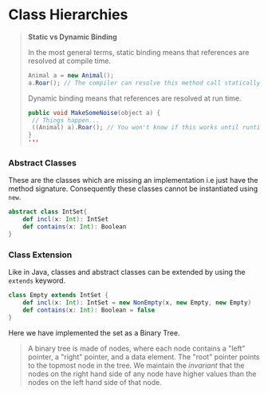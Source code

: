 # Class Hierarchies
> **Static vs Dynamic Binding**
>
> In the most general terms, static binding means that references are resolved at compile time.
> ```java
> Animal a = new Animal();
> a.Roar(); // The compiler can resolve this method call statically.
> ```
> Dynamic binding means that references are resolved at run time.
> ```java
> public void MakeSomeNoise(object a) {
>  // Things happen...
>  ((Animal) a).Roar(); // You won't know if this works until runtime!
> }
> '''

### Abstract Classes
These are the classes which are missing an implementation i.e just have the method signature. Consequently these classes cannot be instantiated using `new`.
```scala
abstract class IntSet{
    def incl(x: Int): IntSet
    def contains(x: Int): Boolean
}
```

### Class Extension
Like in Java, classes and abstract classes can be extended by using the `extends` keyword.
```scala
class Empty extends IntSet {
    def incl(x: Int): IntSet = new NonEmpty(x, new Empty, new Empty)
    def contains(x: Int): Boolean = false
}
```
Here we have implemented the set as a Binary Tree.
> A binary tree is made of nodes, where each node contains a "left" pointer, a "right" pointer, and a data element. The "root" pointer points to the topmost node in the tree.
We maintain the _invariant_ that the nodes on the right hand side of any node have higher values than the nodes on the left hand side of that node.